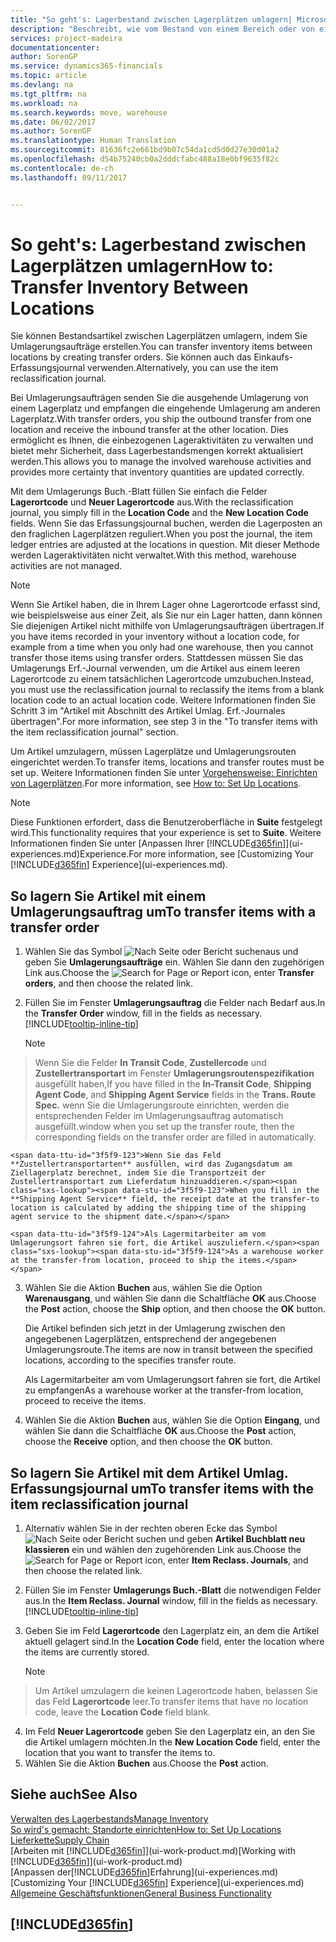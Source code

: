 ```yaml
---
title: "So geht's: Lagerbestand zwischen Lagerplätzen umlagern| Microsoft Docs"
description: "Beschreibt, wie vom Bestand von einem Bereich oder von einem Lager an einen anderen Ort umgebucht wird, entweder mit dem Umlagerungs Erf.-Journal mit oder den Umlagerungsaufträgen."
services: project-madeira
documentationcenter: 
author: SorenGP
ms.service: dynamics365-financials
ms.topic: article
ms.devlang: na
ms.tgt_pltfrm: na
ms.workload: na
ms.search.keywords: move, warehouse
ms.date: 06/02/2017
ms.author: SorenGP
ms.translationtype: Human Translation
ms.sourcegitcommit: 81636fc2e661bd9b07c54da1cd5d0d27e30d01a2
ms.openlocfilehash: d54b75240cb0a2dddcfabc488a18e0bf9635f82c
ms.contentlocale: de-ch
ms.lasthandoff: 09/11/2017


---
```

# <a name="how-to-transfer-inventory-between-locations"></a><span data-ttu-id="3f5f9-103">So geht's: Lagerbestand zwischen Lagerplätzen umlagern</span><span class="sxs-lookup"><span data-stu-id="3f5f9-103">How to: Transfer Inventory Between Locations</span></span>
<span data-ttu-id="3f5f9-104">Sie können Bestandsartikel zwischen Lagerplätzen umlagern, indem Sie Umlagerungsaufträge erstellen.</span><span class="sxs-lookup"><span data-stu-id="3f5f9-104">You can transfer inventory items between locations by creating transfer orders.</span></span> <span data-ttu-id="3f5f9-105">Sie können auch das Einkaufs-Erfassungsjournal verwenden.</span><span class="sxs-lookup"><span data-stu-id="3f5f9-105">Alternatively, you can use the item reclassification journal.</span></span>

<span data-ttu-id="3f5f9-106">Bei Umlagerungsaufträgen senden Sie die ausgehende Umlagerung von einem Lagerplatz und empfangen die eingehende Umlagerung am anderen Lagerplatz.</span><span class="sxs-lookup"><span data-stu-id="3f5f9-106">With transfer orders, you ship the outbound transfer from one location and receive the inbound transfer at the other location.</span></span> <span data-ttu-id="3f5f9-107">Dies ermöglicht es Ihnen, die einbezogenen Lageraktivitäten zu verwalten und bietet mehr Sicherheit, dass Lagerbestandsmengen korrekt aktualisiert werden.</span><span class="sxs-lookup"><span data-stu-id="3f5f9-107">This allows you to manage the involved warehouse activities and provides more certainty that inventory quantities are updated correctly.</span></span>

<span data-ttu-id="3f5f9-108">Mit dem Umlagerungs Buch.-Blatt füllen Sie einfach die Felder **Lagerortcode** und **Neuer Lagerortcode** aus.</span><span class="sxs-lookup"><span data-stu-id="3f5f9-108">With the reclassification journal, you simply fill in the **Location Code** and the **New Location Code** fields.</span></span> <span data-ttu-id="3f5f9-109">Wenn Sie das Erfassungsjournal buchen, werden die Lagerposten an den fraglichen Lagerplätzen reguliert.</span><span class="sxs-lookup"><span data-stu-id="3f5f9-109">When you post the journal, the item ledger entries are adjusted at the locations in question.</span></span> <span data-ttu-id="3f5f9-110">Mit dieser Methode werden Lageraktivitäten nicht verwaltet.</span><span class="sxs-lookup"><span data-stu-id="3f5f9-110">With this method, warehouse activities are not managed.</span></span>

> [!NOTE]  
>   <span data-ttu-id="3f5f9-111">Wenn Sie Artikel haben, die in Ihrem Lager ohne Lagerortcode erfasst sind, wie beispielsweise aus einer Zeit, als Sie nur ein Lager hatten, dann können Sie diejenigen Artikel nicht mithilfe von Umlagerungsaufträgen übertragen.</span><span class="sxs-lookup"><span data-stu-id="3f5f9-111">If you have items recorded in your inventory without a location code, for example from a time when you only had one warehouse, then you cannot transfer those items using transfer orders.</span></span> <span data-ttu-id="3f5f9-112">Stattdessen müssen Sie das Umlagerungs Erf.-Journal verwenden, um die Artikel aus einem leeren Lagerortcode zu einem tatsächlichen Lagerortcode umzubuchen.</span><span class="sxs-lookup"><span data-stu-id="3f5f9-112">Instead, you must use the reclassification journal to reclassify the items from a blank location code to an actual location code.</span></span>  <span data-ttu-id="3f5f9-113">Weitere Informationen finden Sie Schritt 3 im "Artikel mit Abschnitt des Artikel Umlag. Erf.-Journales übertragen".</span><span class="sxs-lookup"><span data-stu-id="3f5f9-113">For more information, see step 3 in the "To transfer items with the item reclassification journal" section.</span></span>

<span data-ttu-id="3f5f9-114">Um Artikel umzulagern, müssen Lagerplätze und Umlagerungsrouten eingerichtet werden.</span><span class="sxs-lookup"><span data-stu-id="3f5f9-114">To transfer items, locations and transfer routes must be set up.</span></span> <span data-ttu-id="3f5f9-115">Weitere Informationen finden Sie unter [Vorgehensweise: Einrichten von Lagerplätzen](inventory-how-setup-locations.md).</span><span class="sxs-lookup"><span data-stu-id="3f5f9-115">For more information, see [How to: Set Up Locations](inventory-how-setup-locations.md).</span></span>

> [!NOTE]  
>   <span data-ttu-id="3f5f9-116">Diese Funktionen erfordert, dass die Benutzeroberfläche in **Suite** festgelegt wird.</span><span class="sxs-lookup"><span data-stu-id="3f5f9-116">This functionality requires that your experience is set to **Suite**.</span></span> <span data-ttu-id="3f5f9-117">Weitere Informationen finden Sie unter [Anpassen Ihrer [!INCLUDE[d365fin](includes/d365fin_md.md)]](ui-experiences.md)Experience.</span><span class="sxs-lookup"><span data-stu-id="3f5f9-117">For more information, see [Customizing Your [!INCLUDE[d365fin](includes/d365fin_md.md)] Experience](ui-experiences.md).</span></span>

## <a name="to-transfer-items-with-a-transfer-order"></a><span data-ttu-id="3f5f9-118">So lagern Sie Artikel mit einem Umlagerungsauftrag um</span><span class="sxs-lookup"><span data-stu-id="3f5f9-118">To transfer items with a transfer order</span></span>
1. <span data-ttu-id="3f5f9-119">Wählen Sie das Symbol ![Nach Seite oder Bericht suchen](media/ui-search/search_small.png "Nach Seite oder Bericht suchen ")aus und geben Sie **Umlagerungsaufträge** ein. Wählen Sie dann den zugehörigen Link aus.</span><span class="sxs-lookup"><span data-stu-id="3f5f9-119">Choose the ![Search for Page or Report](media/ui-search/search_small.png "Search for Page or Report icon") icon, enter **Transfer orders**, and then choose the related link.</span></span>
2. <span data-ttu-id="3f5f9-120">Füllen Sie im Fenster **Umlagerungsauftrag** die Felder nach Bedarf aus.</span><span class="sxs-lookup"><span data-stu-id="3f5f9-120">In the **Transfer Order** window, fill in the fields as necessary.</span></span> [!INCLUDE[tooltip-inline-tip](includes/tooltip-inline-tip_md.md)]

    > [!NOTE]  
>   <span data-ttu-id="3f5f9-121">Wenn Sie die Felder **In Transit Code**, **Zustellercode** und **Zustellertransportart** im Fenster **Umlagerungsroutenspezifikation** ausgefüllt haben,</span><span class="sxs-lookup"><span data-stu-id="3f5f9-121">If you have filled in the **In-Transit Code**, **Shipping Agent Code**, and **Shipping Agent Service** fields in the **Trans. Route Spec.**</span></span> <span data-ttu-id="3f5f9-122">wenn Sie die Umlagerungsroute einrichten, werden die entsprechenden Felder im Umlagerungsauftrag automatisch ausgefüllt.</span><span class="sxs-lookup"><span data-stu-id="3f5f9-122">window when you set up the transfer route, then the corresponding fields on the transfer order are filled in automatically.</span></span>

    <span data-ttu-id="3f5f9-123">Wenn Sie das Feld **Zustellertransportarten** ausfüllen, wird das Zugangsdatum am Ziellagerplatz berechnet, indem Sie die Transportzeit der Zustellertransportart zum Lieferdatum hinzuaddieren.</span><span class="sxs-lookup"><span data-stu-id="3f5f9-123">When you fill in the **Shipping Agent Service** field, the receipt date at the transfer-to location is calculated by adding the shipping time of the shipping agent service to the shipment date.</span></span>

    <span data-ttu-id="3f5f9-124">Als Lagermitarbeiter am vom Umlagerungsort fahren sie fort, die Artikel auszuliefern.</span><span class="sxs-lookup"><span data-stu-id="3f5f9-124">As a warehouse worker at the transfer-from location, proceed to ship the items.</span></span>
3. <span data-ttu-id="3f5f9-125">Wählen Sie die Aktion **Buchen** aus, wählen Sie die Option **Warenausgang**, und wählen Sie dann die Schaltfläche **OK** aus.</span><span class="sxs-lookup"><span data-stu-id="3f5f9-125">Choose the **Post** action, choose the **Ship** option, and then choose the **OK** button.</span></span>

    <span data-ttu-id="3f5f9-126">Die Artikel befinden sich jetzt in der Umlagerung zwischen den angegebenen Lagerplätzen, entsprechend der angegebenen Umlagerungsroute.</span><span class="sxs-lookup"><span data-stu-id="3f5f9-126">The items are now in transit between the specified locations, according to the specifies transfer route.</span></span>

    <span data-ttu-id="3f5f9-127">Als Lagermitarbeiter am vom Umlagerungsort fahren sie fort, die Artikel zu empfangen</span><span class="sxs-lookup"><span data-stu-id="3f5f9-127">As a warehouse worker at the transfer-from location, proceed to receive the items.</span></span>
4. <span data-ttu-id="3f5f9-128">Wählen Sie die Aktion **Buchen** aus, wählen Sie die Option **Eingang**, und wählen Sie dann die Schaltfläche **OK** aus.</span><span class="sxs-lookup"><span data-stu-id="3f5f9-128">Choose the **Post** action, choose the **Receive** option, and then choose the **OK** button.</span></span>

## <a name="to-transfer-items-with-the-item-reclassification-journal"></a><span data-ttu-id="3f5f9-129">So lagern Sie Artikel mit dem Artikel Umlag. Erfassungsjournal um</span><span class="sxs-lookup"><span data-stu-id="3f5f9-129">To transfer items with the item reclassification journal</span></span>
1. <span data-ttu-id="3f5f9-130">Alternativ wählen Sie in der rechten oberen Ecke das Symbol ![Nach Seite oder Bericht suchen](media/ui-search/search_small.png "Nach Seite oder Bericht suchen") und geben **Artikel Buchblatt neu klassieren** ein und wählen den zugehörenden Link aus.</span><span class="sxs-lookup"><span data-stu-id="3f5f9-130">Choose the ![Search for Page or Report](media/ui-search/search_small.png "Search for Page or Report icon") icon, enter **Item Reclass. Journals**, and then choose the related link.</span></span>
2. <span data-ttu-id="3f5f9-131">Füllen Sie im Fenster **Umlagerungs Buch.-Blatt** die notwendigen Felder aus.</span><span class="sxs-lookup"><span data-stu-id="3f5f9-131">In the **Item Reclass. Journal** window, fill in the fields as necessary.</span></span> [!INCLUDE[tooltip-inline-tip](includes/tooltip-inline-tip_md.md)]
3. <span data-ttu-id="3f5f9-132">Geben Sie im Feld **Lagerortcode** den Lagerplatz ein, an dem die Artikel aktuell gelagert sind.</span><span class="sxs-lookup"><span data-stu-id="3f5f9-132">In the **Location Code** field, enter the location where the items are currently stored.</span></span>

    > [!NOTE]  
>   <span data-ttu-id="3f5f9-133">Um Artikel umzulagern die keinen Lagerortcode haben, belassen Sie das Feld **Lagerortcode** leer.</span><span class="sxs-lookup"><span data-stu-id="3f5f9-133">To transfer items that have no location code, leave the **Location Code** field blank.</span></span>
4. <span data-ttu-id="3f5f9-134">Im Feld **Neuer Lagerortcode** geben Sie den Lagerplatz ein, an den Sie die Artikel umlagern möchten.</span><span class="sxs-lookup"><span data-stu-id="3f5f9-134">In the **New Location Code** field, enter the location that you want to transfer the items to.</span></span>
5. <span data-ttu-id="3f5f9-135">Wählen Sie die Aktion **Buchen** aus.</span><span class="sxs-lookup"><span data-stu-id="3f5f9-135">Choose the **Post** action.</span></span>

## <a name="see-also"></a><span data-ttu-id="3f5f9-136">Siehe auch</span><span class="sxs-lookup"><span data-stu-id="3f5f9-136">See Also</span></span>
[<span data-ttu-id="3f5f9-137">Verwalten des Lagerbestands</span><span class="sxs-lookup"><span data-stu-id="3f5f9-137">Manage Inventory</span></span>](inventory-manage-inventory.md)  
[<span data-ttu-id="3f5f9-138">So wird's gemacht: Standorte einrichten</span><span class="sxs-lookup"><span data-stu-id="3f5f9-138">How to: Set Up Locations</span></span>](inventory-how-setup-locations.md)  
[<span data-ttu-id="3f5f9-139">Lieferkette</span><span class="sxs-lookup"><span data-stu-id="3f5f9-139">Supply Chain</span></span>](madeira-supply-chain.md)  
<span data-ttu-id="3f5f9-140">[Arbeiten mit [!INCLUDE[d365fin](includes/d365fin_md.md)]](ui-work-product.md)</span><span class="sxs-lookup"><span data-stu-id="3f5f9-140">[Working with [!INCLUDE[d365fin](includes/d365fin_md.md)]](ui-work-product.md)</span></span>  
<span data-ttu-id="3f5f9-141">[Anpassen der[!INCLUDE[d365fin](includes/d365fin_md.md)]Erfahrung](ui-experiences.md)</span><span class="sxs-lookup"><span data-stu-id="3f5f9-141">[Customizing Your [!INCLUDE[d365fin](includes/d365fin_md.md)] Experience](ui-experiences.md)</span></span>  
[<span data-ttu-id="3f5f9-142">Allgemeine Geschäftsfunktionen</span><span class="sxs-lookup"><span data-stu-id="3f5f9-142">General Business Functionality</span></span>](ui-across-business-areas.md)

## [!INCLUDE[d365fin](includes/free_trial_md.md)]
